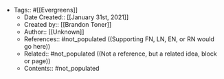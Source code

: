 - Tags:: #[[Evergreens]]
    - Date Created:: [[January 31st, 2021]]
    - Created by:: [[Brandon Toner]]
    - Author:: [[Unknown]]
    - References:: #not_populated ((Supporting FN, LN, EN, or RN would go here))
    - Related:: #not_populated ((Not a reference, but a related idea, block or page))
    - Contents:: #not_populated

